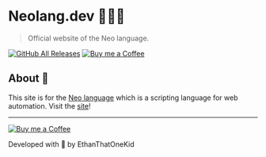 # Neolang.dev 🐱‍👤🌐
> Official website of the Neo language.

[![GitHub All Releases](https://img.shields.io/github/downloads/ethanthatonekid/neo/total)](https://github.com/EthanThatOneKid/neo/releases)
[![Buy me a Coffee](https://img.shields.io/badge/buy%20me%20a-coffee-%23FF813F)][bmac]

## About 🦝
This site is for the [Neo language][neo_repo] which is a scripting language for web automation. Visit the [site][neo_site]!

---

[![Buy me a Coffee](https://img.shields.io/badge/buy%20me%20a-coffee-%23FF813F)][bmac]

Developed with 💖 by EthanThatOneKid

[neo_site]: http://neolang.dev/
[neo_repo]: https://github.com/EthanThatOneKid/neo
[bmac]: http://buymeacoff.ee/etok